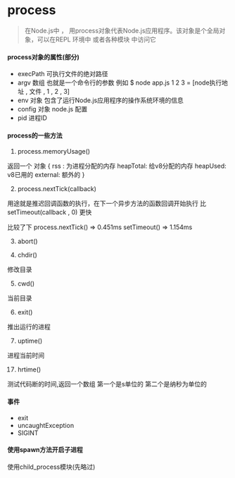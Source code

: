 # process

> 在Node.js中 ， 用process对象代表Node.js应用程序。该对象是个全局对象，可以在REPL 环境中 或者各种模块
> 中访问它

#### process对象的属性(部分)
* execPath 可执行文件的绝对路径
* argv 数组 也就是一个命令行的参数 例如 $ node app.js 1 2 3 = \[node执行地址 , 文件 , 1 , 2 , 3]
* env 对象 包含了运行Node.js应用程序的操作系统环境的信息
* config 对象 node.js 配置
* pid 进程ID

#### process的一些方法

1. process.memoryUsage()

返回一个 对象 
{
  rss : 为进程分配的内存
  heapTotal: 给v8分配的内存
  heapUsed: v8已用的
  external: 额外的
}

2. process.nextTick(callback)

用途就是推迟回调函数的执行，在下一个异步方法的函数回调开始执行
比setTimeout(callback , 0) 更快 

比较了下 process.nextTick() => 0.451ms  setTimeout() => 1.154ms

3. abort()

4. chdir()

修改目录

5. cwd()

当前目录

6. exit()

推出运行的进程

7.  uptime()

进程当前时间

17. hrtime()

测试代码断的时间,返回一个数组 第一个是s单位的 第二个是纳秒为单位的

#### 事件

* exit
* uncaughtException
* SIGINT


#### 使用spawn方法开启子进程

使用child_process模块(先略过)